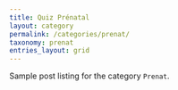 ```yaml
---
title: Quiz Prénatal
layout: category
permalink: /categories/prenat/
taxonomy: prenat
entries_layout: grid
---
```


Sample post listing for the category `Prenat`.
